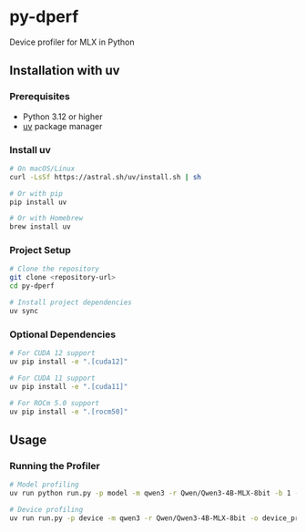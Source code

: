 # py-dperf

Device profiler for MLX in Python

## Installation with uv

### Prerequisites
- Python 3.12 or higher
- [uv](https://github.com/astral-sh/uv) package manager

### Install uv
```bash
# On macOS/Linux
curl -LsSf https://astral.sh/uv/install.sh | sh

# Or with pip
pip install uv

# Or with Homebrew
brew install uv
```

### Project Setup
```bash
# Clone the repository
git clone <repository-url>
cd py-dperf

# Install project dependencies
uv sync
```

### Optional Dependencies
```bash
# For CUDA 12 support
uv pip install -e ".[cuda12]"

# For CUDA 11 support
uv pip install -e ".[cuda11]"

# For ROCm 5.0 support
uv pip install -e ".[rocm50]"
```

## Usage

### Running the Profiler
```bash
# Model profiling
uv run python run.py -p model -m qwen3 -r Qwen/Qwen3-4B-MLX-8bit -b 1 -s 128 -o model_profile.json

# Device profiling
uv run run.py -p device -m qwen3 -r Qwen/Qwen3-4B-MLX-8bit -o device_profile.json   
```
